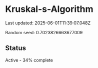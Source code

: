 # Kruskal-s-Algorithm

Last updated: 2025-06-01T11:39:07.048Z

Random seed: 0.7023826663677009

## Status

Active - 34% complete